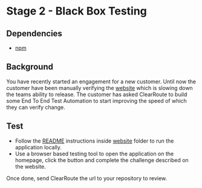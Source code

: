 # Stage 2 - Black Box Testing

## Dependencies
- [npm](https://www.npmjs.com/)

## Background

You have recently started an engagement for a new customer. Until now the customer have been manually verifying the [website](../app-react/)
which is slowing down the teams ability to release.
The customer has asked ClearRoute to build some End To End Test Automation to start improving the speed of which they can verify change. 

## Test
- Follow the [README](../app-react/README.md) instructions inside [website](../app-react/) folder to run the application locally.
- Use a browser based testing tool to open the application on the homepage, click the button and complete the challenge described on the website.



Once done, send ClearRoute the url to your repository to review.
